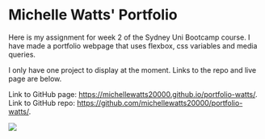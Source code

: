 # Michelle Watts' Portfolio

Here is my assignment for week 2 of the Sydney Uni Bootcamp course. I have made a portfolio webpage that uses flexbox, css variables and media queries.

I only have one project to display at the moment. Links to the repo and live page are below.

Link to GitHub page: https://michellewatts20000.github.io/portfolio-watts/.
Link to GitHub repo: https://github.com/michellewatts20000/portfolio-watts/.

<img src="assets/images/portfolio.gif">